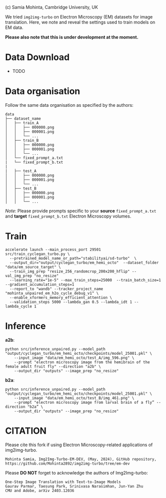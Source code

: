 (c) Samia Mohinta, Cambridge University, UK

We tried `img2img-turbo` on Electron Microscopy (EM) datasets for image translation.
Here, we note and reveal the settings used to train models on EM data.

**Please also note that this is under development at the moment.**

# Data Download
  - TODO

# Data organisation
Follow the same data organisation as specified by the authors:

```
data
├── dataset_name
│   ├── train_A
│   │   ├── 000000.png
│   │   ├── 000001.png
│   │   └── ...
│   ├── train_B
│   │   ├── 000000.png
│   │   ├── 000001.png
│   │   └── ...
│   └── fixed_prompt_a.txt
|   └── fixed_prompt_b.txt
|
|   ├── test_A
│   │   ├── 000000.png
│   │   ├── 000001.png
│   │   └── ...
│   ├── test_B
│   │   ├── 000000.png
│   │   ├── 000001.png
│   │   └── ...
```

*Note*: Please provide prompts specific to your **source** `fixed_prompt_a.txt` and **target** `fixed_prompt_b.txt` Electron Microscopy volumes.

# Train

```
accelerate launch --main_process_port 29501 src/train_cyclegan_turbo.py \
  --pretrained_model_name_or_path="stabilityai/sd-turbo"  \
  --output_dir="output/cyclegan_turbo/em_hemi_octo"  --dataset_folder "data/em_source_target" \
  --train_img_prep "resize_256_randomcrop_200x200_hflip" --val_img_prep "no_resize"
  --learning_rate="1e-5" --max_train_steps=25000  --train_batch_size=1 --gradient_accumulation_steps=1
  --report_to "wandb" --tracker_project_name "mohinta_unpaired_em_h2o_cycle_debug_v1" \
  --enable_xformers_memory_efficient_attention \
  --validation_steps 5000 --lambda_gan 0.5 --lambda_idt 1 --lambda_cycle 1
```
# Inference

**a2b**:
```
python src/inference_unpaired.py --model_path "output/cyclegan_turbo/em_hemi_octo/checkpoints/model_25001.pkl" \
    --input_image "data/em_hemi_octo/test_A/img_596.png" \
    --prompt "electron microscopy image from the hemibrain of the female adult fruit fly" --direction "a2b" \
    --output_dir "outputs" --image_prep "no_resize"

```

**b2a**:
```
python src/inference_unpaired.py --model_path "output/cyclegan_turbo/em_hemi_octo/checkpoints/model_25001.pkl" \
    --input_image "data/em_hemi_octo/test_B/img_461.png" \
    --prompt "electron microscopy image from larval brain of a fly” --direction "b2a” \
    --output_dir "outputs" --image_prep "no_resize"
```
# CITATION

Please cite this fork if using Electron Microscopy-related applications of img2img-turbo.
```
Mohinta Samia, Img2Img-Turbo-EM-DEV, (May, 2024), GitHub repository,
https://github.com/Mohinta2892/img2img-turbo/tree/em-dev
```

Please **DO NOT** forget to acknowledge the authors of Img2Img-turbo:

```
One-Step Image Translation with Text-to-Image Models
Gaurav Parmar, Taesung Park, Srinivasa Narasimhan, Jun-Yan Zhu
CMU and Adobe, arXiv 2403.12036
```

